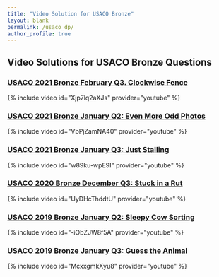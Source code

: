 ```yaml
---
title: "Video Solution for USACO Bronze"
layout: blank
permalink: /usaco_dp/
author_profile: true
---
```


## Video Solutions for USACO Bronze Questions


### [USACO 2021 Bronze February Q3. Clockwise Fence](http://www.usaco.org/index.php?page=viewproblem2&cpid=1109)

{% include video id="Xjp7lq2aXJs" provider="youtube" %}


### [USACO 2021 Bronze January Q2: Even More Odd Photos](http://www.usaco.org/index.php?page=viewproblem2&cpid=1084)

{% include video id="VbPjZamNA40" provider="youtube" %}


### [USACO 2021 Bronze January Q3: Just Stalling](http://www.usaco.org/index.php?page=viewproblem2&cpid=1085)

{% include video id="w89ku-wpE9I" provider="youtube" %}


### [USACO 2020 Bronze December Q3: Stuck in a Rut](http://www.usaco.org/index.php?page=viewproblem2&cpid=1064)

{% include video id="UyDHcThddtU" provider="youtube" %}


### [USACO 2019 Bronze January Q2: Sleepy Cow Sorting](http://www.usaco.org/index.php?page=viewproblem2&cpid=892)

{% include video id="-iObZJW8f5A" provider="youtube" %}


### [USACO 2019 Bronze January Q3: Guess the Animal](http://www.usaco.org/index.php?page=viewproblem2&cpid=893)

{% include video id="McxxgmkXyu8" provider="youtube" %}
